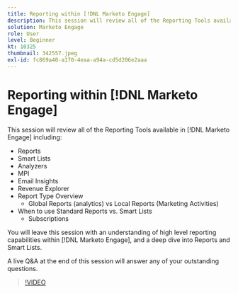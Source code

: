 ```yaml
---
title: Reporting within [!DNL Marketo Engage]
description: This session will review all of the Reporting Tools available in [!DNL Marketo Engage] including  Reports  Smart Lists  Analyzers  MPI  Email Insights
solution: Marketo Engage
role: User
level: Beginner
kt: 10325
thumbnail: 342557.jpeg
exl-id: fc869a40-a170-4eaa-a94a-cd5d206e2aaa
---
```

# Reporting within [!DNL Marketo Engage]

This session will review all of the Reporting Tools available in [!DNL Marketo Engage] including:

* Reports
* Smart Lists
* Analyzers
* MPI
* Email Insights
* Revenue Explorer
* Report Type Overview
  * Global Reports (analytics) vs Local Reports (Marketing Activities)
* When to use Standard Reports vs. Smart Lists
  * Subscriptions

You will leave this session with an understanding of high level reporting capabilities within [!DNL Marketo Engage], and a deep dive into Reports and Smart Lists.

A live Q&A at the end of this session will answer any of your outstanding questions.

>[!VIDEO](https://video.tv.adobe.com/v/342557/?quality=12&learn=on)
